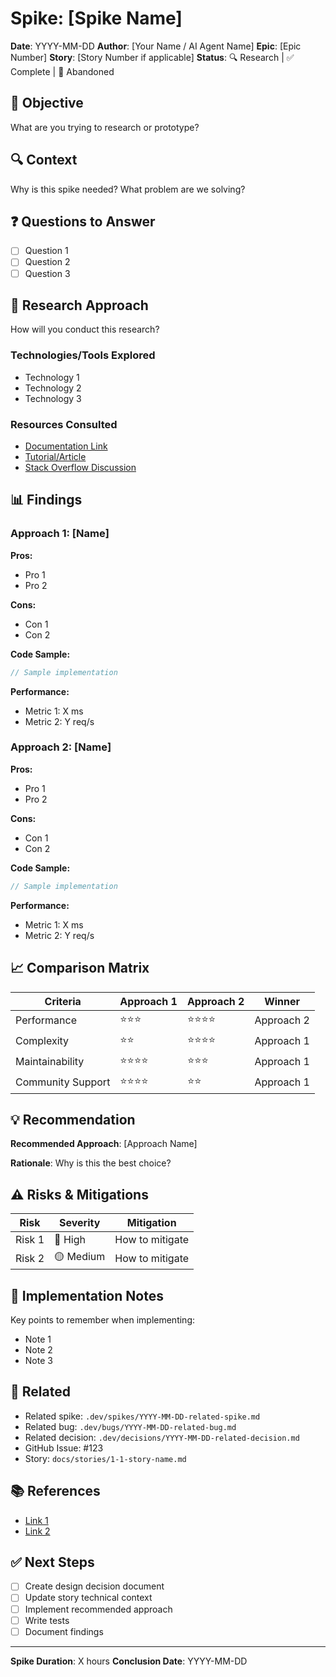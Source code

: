 # Spike: [Spike Name]

**Date**: YYYY-MM-DD
**Author**: [Your Name / AI Agent Name]
**Epic**: [Epic Number]
**Story**: [Story Number if applicable]
**Status**: 🔍 Research | ✅ Complete | 🚫 Abandoned

## 🎯 Objective

What are you trying to research or prototype?

## 🔍 Context

Why is this spike needed? What problem are we solving?

## ❓ Questions to Answer

- [ ] Question 1
- [ ] Question 2
- [ ] Question 3

## 🧪 Research Approach

How will you conduct this research?

### Technologies/Tools Explored
- Technology 1
- Technology 2
- Technology 3

### Resources Consulted
- [Documentation Link](https://example.com)
- [Tutorial/Article](https://example.com)
- [Stack Overflow Discussion](https://stackoverflow.com)

## 📊 Findings

### Approach 1: [Name]

**Pros:**
- Pro 1
- Pro 2

**Cons:**
- Con 1
- Con 2

**Code Sample:**
```typescript
// Sample implementation
```

**Performance:**
- Metric 1: X ms
- Metric 2: Y req/s

### Approach 2: [Name]

**Pros:**
- Pro 1
- Pro 2

**Cons:**
- Con 1
- Con 2

**Code Sample:**
```typescript
// Sample implementation
```

**Performance:**
- Metric 1: X ms
- Metric 2: Y req/s

## 📈 Comparison Matrix

| Criteria | Approach 1 | Approach 2 | Winner |
|----------|-----------|-----------|--------|
| Performance | ⭐⭐⭐ | ⭐⭐⭐⭐ | Approach 2 |
| Complexity | ⭐⭐ | ⭐⭐⭐⭐ | Approach 1 |
| Maintainability | ⭐⭐⭐⭐ | ⭐⭐⭐ | Approach 1 |
| Community Support | ⭐⭐⭐⭐ | ⭐⭐ | Approach 1 |

## 💡 Recommendation

**Recommended Approach**: [Approach Name]

**Rationale**:
Why is this the best choice?

## ⚠️ Risks & Mitigations

| Risk | Severity | Mitigation |
|------|----------|------------|
| Risk 1 | 🔴 High | How to mitigate |
| Risk 2 | 🟡 Medium | How to mitigate |

## 📝 Implementation Notes

Key points to remember when implementing:
- Note 1
- Note 2
- Note 3

## 🔗 Related

- Related spike: `.dev/spikes/YYYY-MM-DD-related-spike.md`
- Related bug: `.dev/bugs/YYYY-MM-DD-related-bug.md`
- Related decision: `.dev/decisions/YYYY-MM-DD-related-decision.md`
- GitHub Issue: #123
- Story: `docs/stories/1-1-story-name.md`

## 📚 References

- [Link 1](https://example.com)
- [Link 2](https://example.com)

## ✅ Next Steps

- [ ] Create design decision document
- [ ] Update story technical context
- [ ] Implement recommended approach
- [ ] Write tests
- [ ] Document findings

---

**Spike Duration**: X hours
**Conclusion Date**: YYYY-MM-DD
